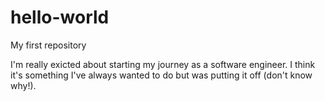 # hello-world
My first repository

I'm really exicted about starting my journey as a software engineer. I think it's something I've always wanted to do but was putting it off (don't know why!). 
